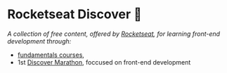 # Rocketseat Discover :rocket:

_A collection of free content, offered by [Rocketseat](https://rocketseat.com.br/), for learning front-end development through:_

-   [fundamentals courses](./discover-stellar-guides/),
-   1st [Discover Marathon](./discover-marathon/), foccused on front-end development
